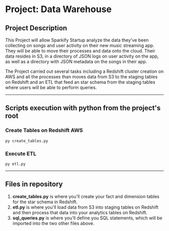 # Project: Data Warehouse

## Project Description

This Project will allow Sparkify Startup analyze the data they've been collecting on songs and user activity on their new music streaming app. They will be able to move their processes and data onto the cloud. Their data resides in S3, in a directory of JSON logs on user activity on the app, as well as a directory with JSON metadata on the songs in their app.

The Project carried out several tasks including a Redshift cluster creation on AWS and all the processes than moves data from S3 to the staging tables on Redshift and an ETL that feed an star schema from the staging tables where users will be able to perform queries.


***

## Scripts execution with python from the project's root

### Create Tables on Redshift AWS

    py create_tables.py

### Execute ETL

    py etl.py

***

## Files in repository

1. **create_tables.py** is where you'll create your fact and dimension tables for the star schema in Redshift.
2. **etl.py** is where you'll load data from S3 into staging tables on Redshift and then process that data into your analytics tables on Redshift.
3. **sql_queries.py** is where you'll define you SQL statements, which will be imported into the two other files above.


